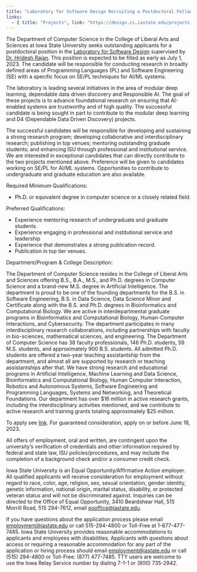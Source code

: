 ```yaml
---
title: "Laboratory for Software Design Recruiting a Postdoctoral Fellow"
links:
  - { title: "Projects", link: "https://design.cs.iastate.edu/projects.html" }
---
```


The Department of Computer Science in the College of Liberal Arts and Sciences 
at Iowa State University seeks outstanding applicants for a postdoctoral position 
in the [Laboratory for Software Design](https://design.cs.iastate.edu) 
supervised by [Dr. Hridesh Rajan](https://www.cs.iastate.edu/hridesh). 
This position is expected to be filled as early as July 1, 2023. 
The candidate will be responsible for conducting research in broadly defined areas 
of Programming Languages (PL) and Software Engineering (SE) with a specific focus 
on SE/PL techniques for AI/ML systems.

The laboratory is leading several initiatives in the area of modular deep learning, 
dependable data driven discovery and Responsible AI. 
The goal of these projects is to advance foundational research on ensuring that 
AI-enabled systems are trustworthy and of high quality. 
The successful candidate is being sought in part to contribute to the modular deep 
learning and D4 (Dependable Data Driven Discovery) projects.

The successful candidates will be responsible for developing and sustaining a strong research program; developing collaborative and interdisciplinary research; publishing in top venues; mentoring outstanding graduate students; and enhancing ISU through professional and institutional service. We are interested in exceptional candidates that can directly contribute to the two projects mentioned above. Preference will be given to candidates working on SE/PL for AI/ML systems.
Opportunities to contribute to undergraduate and graduate education are also available.

Required Minimum Qualifications:
* Ph.D. or equivalent degree in computer science or a closely related field.

Preferred Qualifications:
* Experience mentoring research of undergraduate and graduate students.
* Experience engaging in professional and institutional service and leadership
* Experience that demonstrates a strong publication record.
* Publication in top tier venues.

Department/Program & College Description:

The Department of Computer Science resides in the College of Liberal Arts and Sciences offering B.S., B.A., M.S., and Ph.D. degrees in Computer Science and a brand-new M.S. degree in Artificial Intelligence. The department is proud to be one of the founding departments for the B.S. in Software Engineering, B.S. in Data Science, Data Science Minor and Certificate along with the B.S. and Ph.D. degrees in Bioinformatics and Computational Biology. We are active in interdepartmental graduate programs in Bioinformatics and Computational Biology, Human-Computer Interactions, and Cybersecurity. The department participates in many interdisciplinary research collaborations, including partnerships with faculty in bio-sciences, mathematical sciences, and engineering. The Department of Computer Science has 38 faculty professionals, 146 Ph.D. students, 59 M.S. students, and approximately 900 B.S. students. All admitted Ph.D. students are offered a two-year teaching assistantship from the department, and almost all are supported by research or teaching assistantships after that. We have strong research and educational programs in Artificial Intelligence, Machine Learning and Data Science, Bioinformatics and Computational Biology, Human Computer Interaction, Robotics and Autonomous Systems, Software Engineering and Programming Languages, Systems and Networking, and Theoretical Foundations. Our department has over $16 million in active research grants, including the interdisciplinary activities mentioned, and we contribute to active research and training grants totaling approximately $25 million.


To apply see [link](https://isu.wd1.myworkdayjobs.com/IowaStateJobs/job/Ames-IA/Postdoc-Research-Associate---Computer-Science_R12072). 
For guaranteed consideration, apply on or before June 18, 2023.


All offers of employment, oral and written, are contingent upon the university’s verification of credentials and other information required by federal and state law, ISU policies/procedures, and may include the completion of a background check and/or a consumer credit check.
 
Iowa State University is an Equal Opportunity/Affirmative Action employer. All qualified applicants will receive consideration for employment without regard to race, color, age, religion, sex, sexual orientation, gender identity, genetic information, national origin, marital status, disability, or protected veteran status and will not be discriminated against. Inquiries can be directed to the Office of Equal Opportunity, 3410 Beardshear Hall, 515 Morrill Road, 515 294-7612, email eooffice@iastate.edu. 

If you have questions about the application process please email employment@iastate.edu or call 515-294-4800 or Toll-Free at 1-877-477-7485. Iowa State University provides reasonable accommodations to applicants and employees with disabilities. Applicants with questions about access or requiring a reasonable accommodation for any part of the application or hiring process should email employment@iastate.edu or call (515) 294-4800 or Toll-Free: (877) 477-7485. TTY users are welcome to use the Iowa Relay Service number by dialing 7-1-1 or (800) 735-2942.

